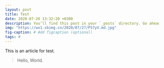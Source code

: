 ```yaml
---
layout: post
title: Test
date: 2020-07-26 13:32:20 +0300
description: You’ll find this post in your `_posts` directory. Go ahead and edit it and re-build the site to see your changes. # Add post description (optional)
img: "https://wx1.sbimg.cn/2020/07/27/P57yV.md.jpg"
fig-caption: # Add figcaption (optional)
tags: #
---
```


This is an article for test.

>Hello, World.

